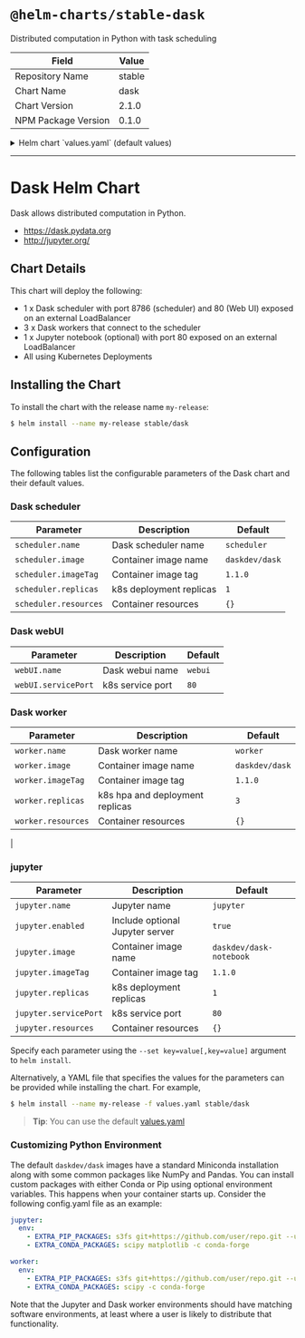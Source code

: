 # `@helm-charts/stable-dask`

Distributed computation in Python with task scheduling

| Field               | Value  |
| ------------------- | ------ |
| Repository Name     | stable |
| Chart Name          | dask   |
| Chart Version       | 2.1.0  |
| NPM Package Version | 0.1.0  |

<details>

<summary>Helm chart `values.yaml` (default values)</summary>

```yaml
# nameOverride: dask
# fullnameOverride: dask

scheduler:
  name: scheduler
  image:
    repository: 'daskdev/dask'
    tag: 1.1.0
    pullPolicy: IfNotPresent
  replicas: 1
  serviceType: 'LoadBalancer'
  servicePort: 8786
  resources:
    {}
    # limits:
    #   cpu: 1.8
    #   memory: 6G
    # requests:
    #   cpu: 1.8
    #   memory: 6G

webUI:
  name: webui
  servicePort: 80

worker:
  name: worker
  image:
    repository: 'daskdev/dask'
    tag: 1.1.0
    pullPolicy: IfNotPresent
  replicas: 3
  aptPackages: >-
  default_resources: # overwritten by resource limits if they exist
    cpu: 1
    memory: '4GiB'
  env:
    # - name: EXTRA_CONDA_PACKAGES
    #   value: numba xarray -c conda-forge
    # - name: EXTRA_PIP_PACKAGES
    #   value: s3fs dask-ml --upgrade
  resources:
    {}
    # limits:
    #   cpu: 1
    #   memory: 3G
    # requests:
    #   cpu: 1
    #   memory: 3G

jupyter:
  name: jupyter
  enabled: true
  image:
    repository: 'daskdev/dask-notebook'
    tag: 1.1.0
    pullPolicy: IfNotPresent
  replicas: 1
  serviceType: 'LoadBalancer'
  servicePort: 80
  password: 'sha1:aae8550c0a44:9507d45e087d5ee481a5ce9f4f16f37a0867318c' # 'dask'
  env:
    # - name: EXTRA_CONDA_PACKAGES
    #   value: numba xarray -c conda-forge
    # - name: EXTRA_PIP_PACKAGES
    #   value: s3fs dask-ml --upgrade
  resources:
    {}
    # limits:
    #   cpu: 2
    #   memory: 6G
    # requests:
    #   cpu: 2
    #   memory: 6G
```

</details>

---

# Dask Helm Chart

Dask allows distributed computation in Python.

- https://dask.pydata.org
- http://jupyter.org/

## Chart Details

This chart will deploy the following:

- 1 x Dask scheduler with port 8786 (scheduler) and 80 (Web UI) exposed on an external LoadBalancer
- 3 x Dask workers that connect to the scheduler
- 1 x Jupyter notebook (optional) with port 80 exposed on an external LoadBalancer
- All using Kubernetes Deployments

## Installing the Chart

To install the chart with the release name `my-release`:

```bash
$ helm install --name my-release stable/dask
```

## Configuration

The following tables list the configurable parameters of the Dask chart and their default values.

### Dask scheduler

| Parameter             | Description             | Default        |
| --------------------- | ----------------------- | -------------- |
| `scheduler.name`      | Dask scheduler name     | `scheduler`    |
| `scheduler.image`     | Container image name    | `daskdev/dask` |
| `scheduler.imageTag`  | Container image tag     | `1.1.0`        |
| `scheduler.replicas`  | k8s deployment replicas | `1`            |
| `scheduler.resources` | Container resources     | `{}`           |

### Dask webUI

| Parameter           | Description      | Default |
| ------------------- | ---------------- | ------- |
| `webUI.name`        | Dask webui name  | `webui` |
| `webUI.servicePort` | k8s service port | `80`    |

### Dask worker

| Parameter          | Description                     | Default        |
| ------------------ | ------------------------------- | -------------- |
| `worker.name`      | Dask worker name                | `worker`       |
| `worker.image`     | Container image name            | `daskdev/dask` |
| `worker.imageTag`  | Container image tag             | `1.1.0`        |
| `worker.replicas`  | k8s hpa and deployment replicas | `3`            |
| `worker.resources` | Container resources             | `{}`           |

|

### jupyter

| Parameter             | Description                     | Default                 |
| --------------------- | ------------------------------- | ----------------------- |
| `jupyter.name`        | Jupyter name                    | `jupyter`               |
| `jupyter.enabled`     | Include optional Jupyter server | `true`                  |
| `jupyter.image`       | Container image name            | `daskdev/dask-notebook` |
| `jupyter.imageTag`    | Container image tag             | `1.1.0`                 |
| `jupyter.replicas`    | k8s deployment replicas         | `1`                     |
| `jupyter.servicePort` | k8s service port                | `80`                    |
| `jupyter.resources`   | Container resources             | `{}`                    |

Specify each parameter using the `--set key=value[,key=value]` argument to `helm install`.

Alternatively, a YAML file that specifies the values for the parameters can be provided while installing the chart. For example,

```bash
$ helm install --name my-release -f values.yaml stable/dask
```

> **Tip**: You can use the default [values.yaml](values.yaml)

### Customizing Python Environment

The default `daskdev/dask` images have a standard Miniconda installation along
with some common packages like NumPy and Pandas. You can install custom packages
with either Conda or Pip using optional environment variables. This happens
when your container starts up. Consider the following config.yaml file as an
example:

```yaml
jupyter:
  env:
    - EXTRA_PIP_PACKAGES: s3fs git+https://github.com/user/repo.git --upgrade
    - EXTRA_CONDA_PACKAGES: scipy matplotlib -c conda-forge

worker:
  env:
    - EXTRA_PIP_PACKAGES: s3fs git+https://github.com/user/repo.git --upgrade
    - EXTRA_CONDA_PACKAGES: scipy -c conda-forge
```

Note that the Jupyter and Dask worker environments should have matching
software environments, at least where a user is likely to distribute that
functionality.
